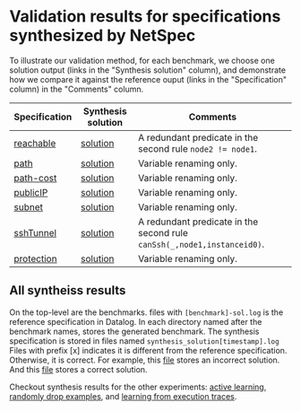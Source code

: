 # Validation results for specifications synthesized by NetSpec

To illustrate our validation method, for each benchmark, 
we choose one solution output (links in the "Synthesis solution" column), 
and demonstrate how we compare
it against the reference ouput (links in the "Specification" column)
in the "Comments" column.

|Specification|Synthesis solution|Comments|
|-------------|---------|--------|
[reachable](../benchmarks/nib/reachable/reachable-sol.dl)|[solution](NIB/reachable/synthesis_solution%5B2022-06-20_15:41:57%5D.log)|A redundant predicate in the second rule ```node2 != node1```.|
|[path](../benchmarks/nib/path/path-sol.dl)|[solution](NIB/path/synthesis_solution%5B2022-06-20_15:44:18%5D.log)|Variable renaming only.|
|[path-cost](../benchmarks/nib/path/path-cost-sol.dl)|[solution](NIB/path-cost/synthesis_solution%5B2022-06-20_16:34:24%5D.log)|Variable renaming only.|
|[publicIP](../benchmarks/aws/publicIP/publicIP-sol.dl)|[solution](NIB/publicIP/[v]synthesis_solution[2022-01-12_11:26:31].log)|Variable renaming only.|
|[subnet](../benchmarks/aws/subnet/subnet-sol.dl)|[solution](NIB/subnet/[v]synthesis_solution[2022-01-12_11:27:25].log)|Variable renaming only.|
|[sshTunnel](../benchmarks/aws/sshTunnel/sshTunnel-sol.dl)|[solution](NIB/sshTunnel/[v]synthesis_solution[2022-01-13_18:50:25].log)|A redundant predicate in the second rule ```canSsh(_,node1,instanceid0)```.|
|[protection](../benchmarks/nod/protection/protection-sol.dl)|[solution](NIB/protection/[v]synthesis_solution[2022-01-12_11:31:07].log)|Variable renaming only.|

## All syntheiss results

On the top-level are the benchmarks.
files with ```[benchmark]-sol.log``` is the reference specification
in Datalog.
In each directory named after the benchmark names,
stores the generated benchmark.
The synthesis specification is stored in files named ```synthesis_solution[timestamp].log```
Files with prefix [x] indicates it is different from the reference
specification.
Otherwise, it is correct.
For example, this [file](random-drop/firewall-l3/%5Bx%5Ddrop_11_example_100000_samples_solution%5B2022-06-21_18:16:50%5D.log)
stores an incorrect solution.
And this [file](NIB/reachable/synthesis_solution[2022-06-20_15:41:57].log) stores a correct solution.

Checkout synthesis results for the other experiments: [active learning](active-learning),
    [randomly drop examples](random-drop), and [learning from execution traces](debloat).
